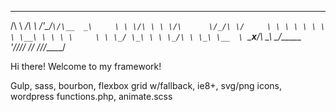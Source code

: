  __      __           ______     
/\ \  __/\ \  /'\_/`\/\__  _\    
\ \ \/\ \ \ \/\      \/_/\ \/    
 \ \ \ \ \ \ \ \ \__\ \ \ \ \    
  \ \ \_/ \_\ \ \ \_/\ \ \_\ \__ 
   \ `\___x___/\ \_\\ \_\/\_____\
    '\/__//__/  \/_/ \/_/\/_____/
                                 
                                 
Hi there! Welcome to my framework!

Gulp, sass, bourbon, flexbox grid w/fallback, ie8+, svg/png icons, wordpress functions.php, animate.scss 
